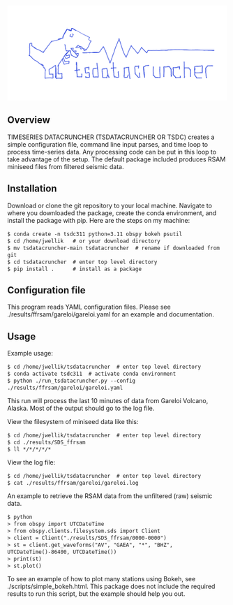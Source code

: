 <img src="https://github.com/jwellik/tsdatacruncher/blob/main/img/trex.png" width=1510 alt="TREX!" />

## Overview
TIMESERIES DATACRUNCHER (TSDATACRUNCHER OR TSDC) creates a simple configuration file, command line input parses, and time loop to process time-series data. Any processing code can be put in this loop to take advantage of the setup. The default package included produces RSAM miniseed files from filtered seismic data.

## Installation
Download or clone the git repository to your local machine. Navigate to where you downloaded the package, create the conda environment, and install the package with pip. Here are the steps on my machine:


```
$ conda create -n tsdc311 python=3.11 obspy bokeh psutil
$ cd /home/jwellik   # or your download directory
$ mv tsdatacruncher-main tsdatacruncher  # rename if downloaded from git
$ cd tsdatacruncher  # enter top level directory
$ pip install .      # install as a package 
```

## Configuration file
This program reads YAML configuration files.
Please see ./results/ffrsam/gareloi/gareloi.yaml for an example and documentation.


## Usage
Example usage:
```
$ cd /home/jwellik/tsdatacruncher  # enter top level directory
$ conda activate tsdc311  # activate conda environment
$ python ./run_tsdatacruncher.py --config ./results/ffrsam/gareloi/gareloi.yaml
```

This run will process the last 10 minutes of data from Gareloi Volcano, Alaska. Most of the output should go to the log file.

View the filesystem of miniseed data like this:
```
$ cd /home/jwellik/tsdatacruncher  # enter top level directory
$ cd ./results/SDS_ffrsam
$ ll */*/*/*/*
```

View the log file:
```
$ cd /home/jwellik/tsdatacruncher  # enter top level directory
$ cat ./results/ffrsam/gareloi/gareloi.log
```

An example to retrieve the RSAM data from the unfiltered (raw) seismic data.
```
$ python
> from obspy import UTCDateTime
> from obspy.clients.filesystem.sds import Client
> client = Client("./results/SDS_ffrsam/0000-0000")
> st = client.get_waveforms("AV", "GAEA", "*", "BHZ", UTCDateTime()-86400, UTCDateTime())
> print(st)
> st.plot()
```

To see an example of how to plot many stations using Bokeh, see ./scripts/simple_bokeh.html. This package does not include the required results to run this script, but the example should help you out.
